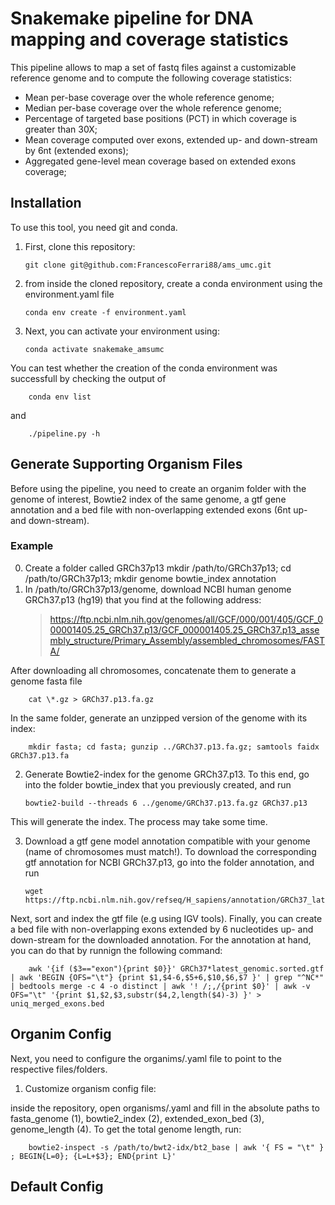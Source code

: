 # Snakemake pipeline for DNA mapping and coverage statistics

This pipeline allows to map a set of fastq files against a customizable reference genome and to compute the following coverage statistics:

- Mean per-base coverage over the whole reference genome;
- Median per-base coverage over the whole reference genome;
- Percentage of targeted base positions (PCT) in which coverage is greater than 30X;
- Mean coverage computed over exons, extended up- and down-stream by 6nt (extended exons);
- Aggregated gene-level mean coverage based on extended exons coverage;

## Installation

To use this tool, you need git and conda.

1.  First, clone this repository:

        git clone git@github.com:FrancescoFerrari88/ams_umc.git

2.  from inside the cloned repository, create a conda environment using the environment.yaml file

        conda env create -f environment.yaml

3.  Next, you can activate your environment using:

        conda activate snakemake_amsumc

You can test whether the creation of the conda environment was successfull by checking the output of

        conda env list

and

        ./pipeline.py -h

## Generate Supporting Organism Files

Before using the pipeline, you need to create an organim folder with the genome of interest, Bowtie2 index of the same genome, a gtf gene annotation and a bed file with non-overlapping extended exons (6nt up- and down-stream).

### Example

0. Create a folder called GRCh37p13
   mkdir /path/to/GRCh37p13; cd /path/to/GRCh37p13; mkdir genome bowtie_index annotation
1. In /path/to/GRCh37p13/genome, download NCBI human genome GRCh37.p13 (hg19) that you find at the following address:
   > https://ftp.ncbi.nlm.nih.gov/genomes/all/GCF/000/001/405/GCF_000001405.25_GRCh37.p13/GCF_000001405.25_GRCh37.p13_assembly_structure/Primary_Assembly/assembled_chromosomes/FASTA/

After downloading all chromosomes, concatenate them to generate a genome fasta file

        cat \*.gz > GRCh37.p13.fa.gz

In the same folder, generate an unzipped version of the genome with its index:

        mkdir fasta; cd fasta; gunzip ../GRCh37.p13.fa.gz; samtools faidx GRCh37.p13.fa

2.  Generate Bowtie2-index for the genome GRCh37.p13. To this end, go into the folder bowtie_index that you previously created, and run

        bowtie2-build --threads 6 ../genome/GRCh37.p13.fa.gz GRCh37.p13

This will generate the index. The process may take some time.

3.  Download a gtf gene model annotation compatible with your genome (name of chromosomes must match!). To download the corresponding gtf annotation for NCBI GRCh37.p13, go into the folder annotation, and run

        wget https://ftp.ncbi.nlm.nih.gov/refseq/H_sapiens/annotation/GRCh37_latest/refseq_identifiers/GRCh37_latest_genomic.gtf.gz

Next, sort and index the gtf file (e.g using IGV tools).
Finally, you can create a bed file with non-overlapping exons extended by 6 nucleotides up- and down-stream for the downloaded annotation. For the annotation at hand, you can do that by runnign the following command:

        awk '{if ($3=="exon"){print $0}}' GRCh37*latest_genomic.sorted.gtf | awk 'BEGIN {OFS="\t"} {print $1,$4-6,$5+6,$10,$6,$7 }' | grep "^NC*" | bedtools merge -c 4 -o distinct | awk '! /;,/{print $0}' | awk -v OFS="\t" '{print $1,$2,$3,substr($4,2,length($4)-3) }' > uniq_merged_exons.bed

## Organim Config

Next, you need to configure the organims/<organim>.yaml file to point to the respective files/folders.

1. Customize organism config file:

inside the repository, open organisms/<organim>.yaml and fill in the absolute paths to fasta_genome (1), bowtie2_index (2), extended_exon_bed (3), genome_length (4). To get the total genome length, run:

        bowtie2-inspect -s /path/to/bwt2-idx/bt2_base | awk '{ FS = "\t" } ; BEGIN{L=0}; {L=L+$3}; END{print L}'

## Default Config
